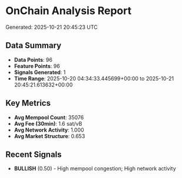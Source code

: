 # OnChain Analysis Report
Generated: 2025-10-21 20:45:23 UTC

## Data Summary
- **Data Points**: 96
- **Feature Points**: 96
- **Signals Generated**: 1
- **Time Range**: 2025-10-20 04:34:33.445699+00:00 to 2025-10-21 20:45:21.613632+00:00

## Key Metrics
- **Avg Mempool Count**: 35076
- **Avg Fee (30min)**: 1.6 sat/vB
- **Avg Network Activity**: 1.000
- **Avg Market Structure**: 0.653

## Recent Signals
- **BULLISH** (0.50) - High mempool congestion; High network activity
